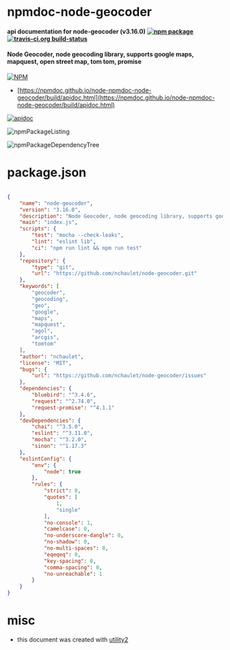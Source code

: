 # npmdoc-node-geocoder

#### api documentation for  node-geocoder (v3.16.0)  [![npm package](https://img.shields.io/npm/v/npmdoc-node-geocoder.svg?style=flat-square)](https://www.npmjs.org/package/npmdoc-node-geocoder) [![travis-ci.org build-status](https://api.travis-ci.org/npmdoc/node-npmdoc-node-geocoder.svg)](https://travis-ci.org/npmdoc/node-npmdoc-node-geocoder)

#### Node Geocoder, node geocoding library, supports google maps, mapquest, open street map, tom tom, promise

[![NPM](https://nodei.co/npm/node-geocoder.png?downloads=true&downloadRank=true&stars=true)](https://www.npmjs.com/package/node-geocoder)

- [https://npmdoc.github.io/node-npmdoc-node-geocoder/build/apidoc.html](https://npmdoc.github.io/node-npmdoc-node-geocoder/build/apidoc.html)

[![apidoc](https://npmdoc.github.io/node-npmdoc-node-geocoder/build/screenCapture.buildCi.browser.%252Ftmp%252Fbuild%252Fapidoc.html.png)](https://npmdoc.github.io/node-npmdoc-node-geocoder/build/apidoc.html)

![npmPackageListing](https://npmdoc.github.io/node-npmdoc-node-geocoder/build/screenCapture.npmPackageListing.svg)

![npmPackageDependencyTree](https://npmdoc.github.io/node-npmdoc-node-geocoder/build/screenCapture.npmPackageDependencyTree.svg)



# package.json

```json

{
    "name": "node-geocoder",
    "version": "3.16.0",
    "description": "Node Geocoder, node geocoding library, supports google maps, mapquest, open street map, tom tom, promise",
    "main": "index.js",
    "scripts": {
        "test": "mocha --check-leaks",
        "lint": "eslint lib",
        "ci": "npm run lint && npm run test"
    },
    "repository": {
        "type": "git",
        "url": "https://github.com/nchaulet/node-geocoder.git"
    },
    "keywords": [
        "geocoder",
        "geocoding",
        "geo",
        "google",
        "maps",
        "mapquest",
        "agol",
        "arcgis",
        "tomtom"
    ],
    "author": "nchaulet",
    "license": "MIT",
    "bugs": {
        "url": "https://github.com/nchaulet/node-geocoder/issues"
    },
    "dependencies": {
        "bluebird": "^3.4.6",
        "request": "^2.74.0",
        "request-promise": "^4.1.1"
    },
    "devDependencies": {
        "chai": "^3.5.0",
        "eslint": "^3.11.0",
        "mocha": "^3.2.0",
        "sinon": "^1.17.3"
    },
    "eslintConfig": {
        "env": {
            "node": true
        },
        "rules": {
            "strict": 0,
            "quotes": [
                1,
                "single"
            ],
            "no-console": 1,
            "camelcase": 0,
            "no-underscore-dangle": 0,
            "no-shadow": 0,
            "no-multi-spaces": 0,
            "eqeqeq": 0,
            "key-spacing": 0,
            "comma-spacing": 0,
            "no-unreachable": 1
        }
    }
}
```



# misc
- this document was created with [utility2](https://github.com/kaizhu256/node-utility2)
